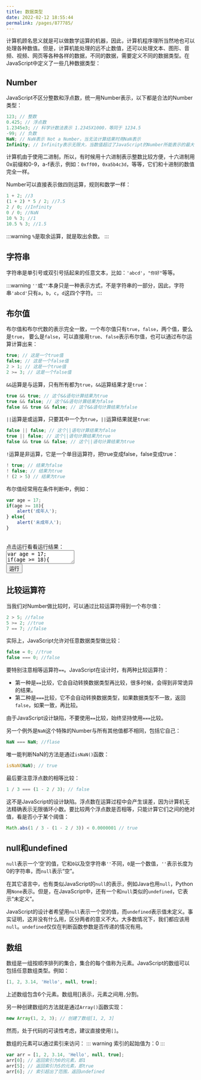 ```yaml
---
title: 数据类型
date: 2022-02-12 18:55:44
permalink: /pages/877785/
---
```


计算机顾名思义就是可以做数学运算的机器，因此，计算机程序理所当然地也可以处理各种数值。但是，计算机能处理的远不止数值，还可以处理文本、图形、音频、视频、网页等各种各样的数据，不同的数据，需要定义不同的数据类型。在JavaScript中定义了一些几种数据类型：

## Number
JavaScript不区分整数和浮点数，统一用Number表示，以下都是合法的Number类型：

```javascript
123; // 整数
0.425; // 浮点数
1.2345e3; // 科学计数法表示 1.2345X1000，等同于 1234.5
-99; // 负数
NaN; // NaN表示 Not a Number，当无法计算结果时用NaN表示
Infinity; // Infinity表示无限大，当数值超过了JavaScript的Number所能表示的最大值时，就表示为Infinity
```

计算机由于使用二进制，所以，有时候用十六进制表示整数比较方便，十六进制用0x前缀和0-9，a-f表示，例如：`0xff00`，`0xa5b4c3d`，等等，它们和十进制的数值完全一样。

Number可以直接表示做四则运算，规则和数学一样：

```javascript
1 + 2; //3
(1 + 2) * 5 / 2; //7.5
2 / 0; //Infinity
0 / 0; //NaN
10 % 3; //1
10.5 % 3; //1.5
```

:::warning
`%`是取余运算，就是取出余数。
:::

## 字符串

字符串是单引号或双引号括起来的任意文本，比如：`'abcd'`，`"你好"`等等。

:::warning
`''`或`""`本身只是一种表示方式，不是字符串的一部分，因此，字符串`'abcd'`只有`a`，`b`，`c`，`d`这四个字符。
:::

## 布尔值

布尔值和布尔代数的表示完全一致，一个布尔值只有`true`，`false`，两个值，要么是`true`，
要么是`false`，可以直接用`true`、`false`表示布尔值，也可以通过布尔运算计算出来：

```javascript
true; // 这是一个true值
false; // 这是一个false值
2 > 1; // 这是一个true值
2 >= 3; // 这是一个false值
```

`&&`运算是与运算，只有所有都为`true`，`&&`运算结果才是`true`：

```javascript
true && true; // 这个&&语句计算结果为true
true && false; // 这个&&语句计算结果为false
false && true && false; // 这个&&语句计算结果为false
```

`||`运算是或运算，只要其中一个为`true`，`||`运算结果就是`true`:

```javascript
false || false; // 这个||语句计算结果为false
true || false; // 这个||语句计算结果为true
false && true && false; // 这个||语句计算结果为true
```

`!`运算是非运算，它是一个单目运算符，把true变成false，false变成true：

```javascript
! true; // 结果为false
! false; // 结果为true
! (2 > 5) // 结果为true
```

布尔值经常用在条件判断中，例如：

```javascript
var age = 17;
if(age >= 18){
    alert('成年人');
} else{
    alert('未成年人');
}
```

<br />
<div class="js-demo">
<div class="demo-title">
    <span>点击运行看看运行结果：</span>
</div>
<textarea id="textarea" maxlength="900">var age = 17;
if(age >= 18){
    alert('成年人');
} else{
    alert('未成年人');
}
</textarea>
<br />
<button id="run" onclick="runCode(document.getElementById('textarea'))">运行</button>
</div>

## 比较运算符

当我们对Number做比较时，可以通过比较运算符得到一个布尔值：

```javascript
2 > 5; //false
5 >= 2; //true
7 == 7; //false
```

实际上，JavaScript允许对任意数据类型做比较：

```javascript
false = 0; //true
false === 0; //false
```

要特别注意相等运算符`==`。JavaScript在设计时，有两种比较运算符：
* 第一种是`==`比较，它会自动转换数据类型再比较，很多时候，会得到非常诡异的结果。
* 第二种是`===`比较，它不会自动转换数据类型，如果数据类型不一致，返回`false`，如果一致，再比较。

由于JavaScript设计缺陷，不要使用`==`比较，始终坚持使用`===`比较。

另一个例外是`NaN`这个特殊的Number与所有其他值都不相同，包括它自己：

```javascript
NaN === NaN; //flase
```

唯一能判断NaN的方法是通过`isNaN()`函数：

```javascript
isNaN(NaN); // true
```

最后要注意浮点数的相等比较：

```javascript
1 / 3 === (1 - 2 / 3); // false
```

这不是JavaScript的设计缺陷。浮点数在运算过程中会产生误差，因为计算机无法精确表示无限循环小数。要比较两个浮点数是否相等，只能计算它们之间的绝对值，看是否小于某个阈值：

```javascript
Math.abs(1 / 3 - (1 - 2 / 3)) < 0.0000001 // true
```

## null和undefined
`null`表示一个‘空’的值，它和`0`以及空字符串`''`不同，`0`是一个数值，`''`表示长度为0的字符串，而`null`表示“空”。

在其它语言中，也有类似JavaScript的`null`的表示，例如Java也用`null`，Python用`None`表示。但是，在JavaScript中，还有一个和`null`类似的`undefined`，它表示“未定义”。

JavaScript的设计者希望用`null`表示一个空的值，而`undefined`表示值未定义。事实证明，这并没有什么用，区分两者的意义不大。大多数情况下，我们都应该用`null`。`undefined`仅仅在判断函数参数是否传递的情况有用。

## 数组

数组是一组按顺序排列的集合，集合的每个值称为元素。JavaScript的数组可以包括任意数组类型。例如：

```javascript
[1, 2, 3.14, 'Hello', null, true];
```

上述数组包含6个元素。数组用[]表示，元素之间用`,`分割。

另一种创建数组的方法就是通过`Array()`函数实现：

```javascript
new Array(1, 2, 3); // 创建了数组[1, 2, 3]
```

然而，处于代码的可读性考虑，建议直接使用`[]`。

数组的元素可以通过索引来访问：
::: warning
索引的起始值为：0
:::

```javascript
var arr = [1, 2, 3.14, 'Hello', null, true];
arr[0]; // 返回索引为0的元素，即1
arr[5]; // 返回索引为5的元素，即true
arr[6]; // 索引超出了范围，返回undefined
```